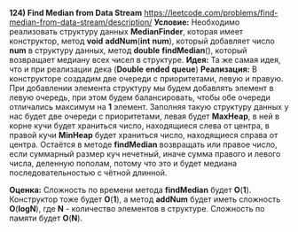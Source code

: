 **124) Find Median from Data Stream**
https://leetcode.com/problems/find-median-from-data-stream/description/
**Условие:**
Необходимо реализовать структуру данных **MedianFinder**, которая имеет конструктор, метод **void** **addNum**(**int** **num**), который добавляет число **num** в структуру данных, метод **double** **findMedian**(), который возвращает медиану всех чисел в структуре.
**Идея:**
Та же самая идея, что и при реализации дека (**Double** **ended** **queue**)
**Реализация:**
    В конструкторе создадим две очереди с приоритетами, левую и правую. При добавлении элемента структуру мы будем добавлять элемент в левую очередь, при этом будем балансировать, чтобы обе очереди отличались максимум на **1** элемент. Заполняя такую структуру данных у нас будет две очереди с приоритетами, левая будет **MaxHeap**, в ней в корне кучи будет храниться число, находящиеся слева от центра, в правой кучи **MinHeap** будет храниться число, находящиеся справа от центра. Остаётся в методе **findMedian** возвращать или правое число, если суммарный размер куч нечетный, иначе сумма правого и левого числа, деленную пополам, потому что это и будет медиана последовательностью с чётной длинной.

**Оценка:**
    Сложность по времени метода **findMedian** будет **O**(**1**). Конструктор тоже будет **O**(**1**), а метод **addNum** будет иметь сложность **O**(**logN**), где **N** - количество элементов в структуре.
    Сложность по памяти будет **O**(**N**).
